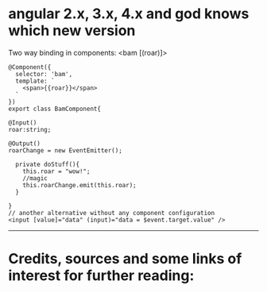 angular 2.x, 3.x, 4.x and god knows which new version
====

Two way binding in components:
    <bam [(roar)]></bam>
    
    @Component({
      selector: 'bam',
      template: `
        <span>{{roar}}</span>
      `
    })
    export class BamComponent{

    @Input()
    roar:string;

    @Output()
    roarChange = new EventEmitter();

      private doStuff(){
        this.roar = "wow!";
        //magic
        this.roarChange.emit(this.roar);
      }

    }
    // another alternative without any component configuration
    <input [value]="data" (input)="data = $event.target.value" />
---
Credits, sources and some links of interest for further reading:
==
